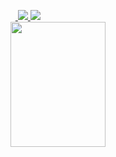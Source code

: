 
&nbsp;&nbsp;<a href="https://www.linkedin.com/in/esin-adsoy/">
              <img src="https://img.shields.io/badge/LinkedIn-0077B5?style=for-the-badge&logo=linkedin&logoColor=white" >
            </a>
<a href="mailto:esin.adsoy@gmail.com">
  <img src="https://img.shields.io/badge/Gmail-D14836?style=for-the-badge&logo=gmail&logoColor=white">
</a>
\
<a href="https://github.com/anuraghazra/convoychat">
  <img align="center" width= 55% height= 200px src="https://github-readme-stats.vercel.app/api?username=eadsoy&show_icons=true&theme=react&count_private=true&hide=stars,issues,contribs" />
</a>

